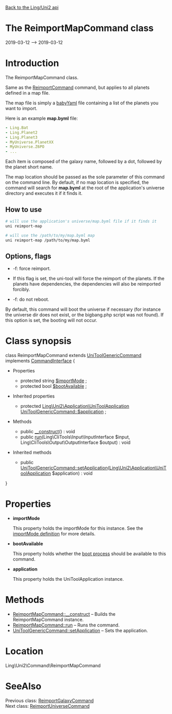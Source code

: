 [Back to the Ling/Uni2 api](https://github.com/lingtalfi/Uni2/blob/master/doc/api/Ling/Uni2.md)



The ReimportMapCommand class
================
2019-03-12 --> 2019-03-12






Introduction
============

The ReimportMapCommand class.

Same as the [ReimportCommand](https://github.com/lingtalfi/Uni2/blob/master/doc/api/Ling/Uni2/Command/ReimportCommand.md) command,
but applies to all planets defined in a map file.


The map file is simply a [babyYaml](https://github.com/lingtalfi/BabyYaml) file containing a list of the planets you want to import.



Here is an example **map.byml** file:

```yaml
- Ling.Bat
- Ling.Planet2
- Ling.Planet3
- MyUniverse.PlanetXX
- MyUniverse.Z6PO
- ...
```

Each item is composed of the galaxy name, followed by a dot, followed by the planet short name.


The map location should be passed as the sole parameter of this command on the command line.
By default, if no map location is specified, the command will search for **map.byml** at the root of
the application's universe directory and executes it if it finds it.




How to use
------------

```bash
# will use the application's universe/map.byml file if it finds it
uni reimport-map

# will use the /path/to/my/map.byml map
uni reimport-map /path/to/my/map.byml
```





Options, flags
-----------
- -f: force reimport.

- If this flag is set, the uni-tool will force the reimport of the planets.
If the planets have dependencies, the dependencies will also be reimported forcibly.

- -f: do not reboot.

By default, this command will boot the universe if necessary (for instance the universe dir does not exist, or the bigbang.php script was not found).
If this option is set, the booting will not occur.



Class synopsis
==============


class <span class="pl-k">ReimportMapCommand</span> extends [UniToolGenericCommand](https://github.com/lingtalfi/Uni2/blob/master/doc/api/Ling/Uni2/Command/UniToolGenericCommand.md) implements [CommandInterface](https://github.com/lingtalfi/CliTools/blob/master/doc/api/Ling/CliTools/Command/CommandInterface.md) {

- Properties
    - protected string [$importMode](#property-importMode) ;
    - protected bool [$bootAvailable](#property-bootAvailable) ;

- Inherited properties
    - protected [Ling\Uni2\Application\UniToolApplication](https://github.com/lingtalfi/Uni2/blob/master/doc/api/Ling/Uni2/Application/UniToolApplication.md) [UniToolGenericCommand::$application](#property-application) ;

- Methods
    - public [__construct](https://github.com/lingtalfi/Uni2/blob/master/doc/api/Ling/Uni2/Command/ReimportMapCommand/__construct.md)() : void
    - public [run](https://github.com/lingtalfi/Uni2/blob/master/doc/api/Ling/Uni2/Command/ReimportMapCommand/run.md)(Ling\CliTools\Input\InputInterface $input, Ling\CliTools\Output\OutputInterface $output) : void

- Inherited methods
    - public [UniToolGenericCommand::setApplication](https://github.com/lingtalfi/Uni2/blob/master/doc/api/Ling/Uni2/Command/UniToolGenericCommand/setApplication.md)([Ling\Uni2\Application\UniToolApplication](https://github.com/lingtalfi/Uni2/blob/master/doc/api/Ling/Uni2/Application/UniToolApplication.md) $application) : void

}




Properties
=============

- <span id="property-importMode"><b>importMode</b></span>

    This property holds the importMode for this instance.
    See the [importMode definition](https://github.com/lingtalfi/Uni2/blob/master/doc/pages/import-mode.md) for more details.
    
    

- <span id="property-bootAvailable"><b>bootAvailable</b></span>

    This property holds whether the [boot process](https://github.com/lingtalfi/Uni2/blob/master/doc/api/Ling/Uni2/Application/UniToolApplication/bootUniverse.md) should be available to this command.
    
    

- <span id="property-application"><b>application</b></span>

    This property holds the UniToolApplication instance.
    
    



Methods
==============

- [ReimportMapCommand::__construct](https://github.com/lingtalfi/Uni2/blob/master/doc/api/Ling/Uni2/Command/ReimportMapCommand/__construct.md) &ndash; Builds the ReimportMapCommand instance.
- [ReimportMapCommand::run](https://github.com/lingtalfi/Uni2/blob/master/doc/api/Ling/Uni2/Command/ReimportMapCommand/run.md) &ndash; Runs the command.
- [UniToolGenericCommand::setApplication](https://github.com/lingtalfi/Uni2/blob/master/doc/api/Ling/Uni2/Command/UniToolGenericCommand/setApplication.md) &ndash; Sets the application.





Location
=============
Ling\Uni2\Command\ReimportMapCommand


SeeAlso
==============
Previous class: [ReimportGalaxyCommand](https://github.com/lingtalfi/Uni2/blob/master/doc/api/Ling/Uni2/Command/ReimportGalaxyCommand.md)<br>Next class: [ReimportUniverseCommand](https://github.com/lingtalfi/Uni2/blob/master/doc/api/Ling/Uni2/Command/ReimportUniverseCommand.md)<br>
